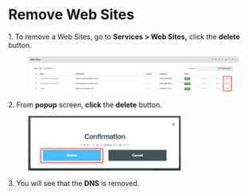 # Remove Web Sites

1\.      To remove a Web Sites, go to **Services > Web Sites,** click the **delete** button.

<figure><img src="../../../.gitbook/assets/image (576).png" alt=""><figcaption></figcaption></figure>

2\.      From **popup** screen, **click** the **delete** button.

<div align="left">

<figure><img src="../../../.gitbook/assets/image (412).png" alt="" width="307"><figcaption></figcaption></figure>

</div>

3\.      You will see that the **DNS** is removed.
